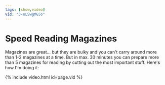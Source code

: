 ```yaml
---
tags: [show,video]
vid: "3-oLSwgMG5o"
---
```


# Speed Reading Magazines

Magazines are great... but they are bulky and you can't carry around more than 1-2 magazines at a time. But in max. 30 minutes you can prepare more than 5 magazines for reading by cutting out the most important stuff. Here's how I'm doing it:

{% include video.html id=page.vid %}

[n]: https://michael.gratis/nozbe